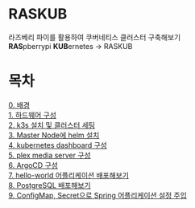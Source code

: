 # RASKUB

라즈베리 파이를 활용하여 쿠버네티스 클러스터 구축해보기  
**RAS**pberrypi **KUB**ernetes &rarr; RASKUB  

# 목차
[0. 배경](./Chapter0.md)  
[1. 하드웨어 구성](./Chapter1.md)  
[2. k3s 설치 및 클러스터 세팅](./Chapter2.md)  
[3. Master Node에 helm 설치](./Chapter3.md)  
[4. kubernetes dashboard 구성](./Chapter4.md)  
[5. plex media server 구성](./Chapter5.md)  
[6. ArgoCD 구성](./Chapter6.md)  
[7. hello-world 어플리케이션 배포해보기](./Chapter7.md)  
[8. PostgreSQL 배포해보기 ](./Chapter8.md)  
[9. ConfigMap, Secret으로 Spring 어플리케이션 설정 주입](./Chapter9.md)
